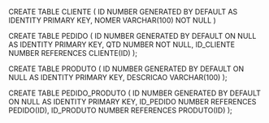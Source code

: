 CREATE TABLE CLIENTE (
    ID NUMBER GENERATED BY DEFAULT AS IDENTITY PRIMARY KEY,
    NOMER VARCHAR(100) NOT NULL
)

CREATE TABLE PEDIDO (
    ID NUMBER GENERATED BY DEFAULT ON NULL AS IDENTITY PRIMARY KEY,
    QTD NUMBER NOT NULL,
    ID_CLIENTE NUMBER REFERENCES CLIENTE(ID)
);

CREATE TABLE PRODUTO (
    ID NUMBER GENERATED BY DEFAULT ON NULL AS IDENTITY PRIMARY KEY,
    DESCRICAO VARCHAR(100)
);

CREATE TABLE PEDIDO_PRODUTO (
    ID NUMBER GENERATED BY DEFAULT ON NULL AS IDENTITY PRIMARY KEY,
    ID_PEDIDO NUMBER REFERENCES PEDIDO(ID),
    ID_PRODUTO NUMBER REFERENCES PRODUTO(ID)
);